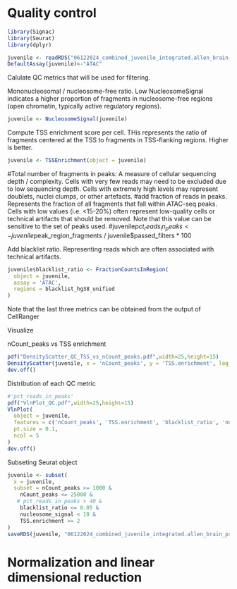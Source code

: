 # Quality control

```r
library(Signac)
library(Seurat)
library(dplyr)

juvenile <- readRDS("06122024_combined_juvenile_integrated.allen_brain_projection.rds")
DefaultAssay(juvenile)<-"ATAC"
```

Calulate QC metrics that will be used for filtering.

Mononucleosomal / nucleosome-free ratio.  Low NucleosomeSignal indicates a higher proportion of fragments in nucleosome-free regions (open chromatin, typically active regulatory regions).
```r
juvenile <- NucleosomeSignal(juvenile)
```
Compute TSS enrichment score per cell. THis represents the ratio of fragments centered at the TSS to fragments in TSS-flanking regions. Higher is better. 
```r
juvenile <- TSSEnrichment(object = juvenile)
```


#Total number of fragments in peaks: A measure of cellular sequencing depth / complexity. Cells with very few reads may need to be excluded due to low sequencing depth. Cells with extremely high levels may represent doublets, nuclei clumps, or other artefacts.
#add fraction of reads in peaks. Represents the fraction of all fragments that fall within ATAC-seq peaks. Cells with low values (i.e. <15-20%) often represent low-quality cells or technical artifacts that should be removed. Note that this value can be sensitive to the set of peaks used.
#juvenile$pct_reads_in_peaks <- juvenile$peak_region_fragments / juvenile$passed_filters * 100

Add blacklist ratio. Representing reads which are often associated with technical artifacts.
```r
juvenile$blacklist_ratio <- FractionCountsInRegion(
  object = juvenile, 
  assay = 'ATAC',
  regions = blacklist_hg38_unified
)
```


Note that the last three metrics can be obtained from the output of CellRanger

Visualize

nCount_peaks vs TSS enrichment
```r
pdf("DensityScatter_QC_TSS_vs_nCount_peaks.pdf",width=25,height=15)
DensityScatter(juvenile, x = 'nCount_peaks', y = 'TSS.enrichment', log_x = TRUE, quantiles = TRUE)
dev.off()
```


Distribution of each QC metric
```r
#'pct_reads_in_peaks'
pdf("VlnPlot_QC.pdf",width=25,height=15)
VlnPlot(
  object = juvenile,
  features = c('nCount_peaks', 'TSS.enrichment', 'blacklist_ratio', 'nucleosome_signal'),
  pt.size = 0.1,
  ncol = 5
)
dev.off()
```

Subseting Seurat object
```r
juvenile <- subset(
  x = juvenile,
  subset = nCount_peaks >= 1000 &
    nCount_peaks <= 25000 &
   # pct_reads_in_peaks > 40 &
    blacklist_ratio <= 0.05 &
    nucleosome_signal < 10 &
    TSS.enrichment >= 2
)
saveRDS(juvenile, "06122024_combined_juvenile_integrated.allen_brain_projection.filtered.rds")
```
# Normalization and linear dimensional reduction
